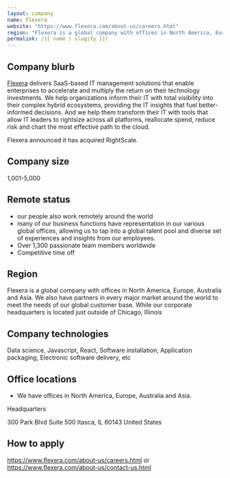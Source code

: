 ```yaml
---
layout: company
name: Flexera
website: "https://www.flexera.com/about-us/careers.html"
region: "Flexera is a global company with offices in North America, Europe, Australia and Asia. We also have partners in every major market around the world to meet the needs of our global customer base. While our corporate headquarters is located just outside of Chicago, Illinois"
permalink: /{{ name | slugify }}/
---
```


## Company blurb
[Flexera](https://www.flexera.com/) delivers SaaS-based IT management solutions that enable enterprises to accelerate and multiply the return on their technology investments. We help organizations inform their IT with total visibility into their complex hybrid ecosystems, providing the IT insights that fuel better-informed decisions. And we help them transform their IT with tools that allow IT leaders to rightsize across all platforms, reallocate spend, reduce risk and chart the most effective path to the cloud.

Flexera announced it has acquired RightScale.

## Company size
1,001-5,000 

## Remote status
*  our people also work remotely around the world
* many of our business functions have representation in our various global offices, allowing us to tap into a global    talent pool and diverse set of experiences and insights from our employees.
* Over 1,300 passionate team members worldwide 
* Competitive time off

## Region
Flexera is a global company with offices in North America, Europe, Australia and Asia. We also have partners in every major market around the world to meet the needs of our global customer base. While our corporate headquarters is located just outside of Chicago, Illinois

## Company technologies
Data science, Javascript, React, Software installation, Application packaging, Electronic software delivery, etc

## Office locations
* We have offices in North America, Europe, Australia and Asia.

Headquarters

300 Park Blvd
Suite 500
Itasca, IL 60143
United States

## How to apply
https://www.flexera.com/about-us/careers.html or https://www.flexera.com/about-us/contact-us.html